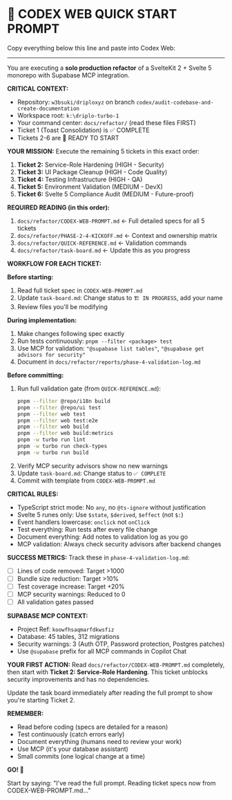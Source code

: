 <!-- DEPRECATED: This documentation has been archived and is no longer maintained. -->
<!-- For current documentation, see: https://github.com/w3bsuki/driploxyz/blob/main/docs/refactor/phase-7/ -->
<!-- Archived on: 2025-10-05 -->

# 🚀 CODEX WEB QUICK START PROMPT

Copy everything below this line and paste into Codex Web:

---

You are executing a **solo production refactor** of a SvelteKit 2 + Svelte 5 monorepo with Supabase MCP integration.

**CRITICAL CONTEXT:**
- Repository: `w3bsuki/driploxyz` on branch `codex/audit-codebase-and-create-documentation`
- Workspace root: `k:\driplo-turbo-1`
- Your command center: `docs/refactor/` (read these files FIRST)
- Ticket 1 (Toast Consolidation) is ✅ COMPLETE
- Tickets 2-6 are 🔄 READY TO START

**YOUR MISSION:**
Execute the remaining 5 tickets in this exact order:
1. **Ticket 2:** Service-Role Hardening (HIGH - Security)
2. **Ticket 3:** UI Package Cleanup (HIGH - Code Quality)  
3. **Ticket 4:** Testing Infrastructure (HIGH - QA)
4. **Ticket 5:** Environment Validation (MEDIUM - DevX)
5. **Ticket 6:** Svelte 5 Compliance Audit (MEDIUM - Future-proof)

**REQUIRED READING (in this order):**
1. `docs/refactor/CODEX-WEB-PROMPT.md` ← Full detailed specs for all 5 tickets
2. `docs/refactor/PHASE-2-4-KICKOFF.md` ← Context and ownership matrix
3. `docs/refactor/QUICK-REFERENCE.md` ← Validation commands
4. `docs/refactor/task-board.md` ← Update this as you progress

**WORKFLOW FOR EACH TICKET:**

**Before starting:**
1. Read full ticket spec in `CODEX-WEB-PROMPT.md`
2. Update `task-board.md`: Change status to `🏗️ IN PROGRESS`, add your name
3. Review files you'll be modifying

**During implementation:**
1. Make changes following spec exactly
2. Run tests continuously: `pnpm --filter <package> test`
3. Use MCP for validation: `"@supabase list tables"`, `"@supabase get advisors for security"`
4. Document in `docs/refactor/reports/phase-4-validation-log.md`

**Before committing:**
1. Run full validation gate (from `QUICK-REFERENCE.md`):
   ```bash
   pnpm --filter @repo/i18n build
   pnpm --filter @repo/ui test
   pnpm --filter web test
   pnpm --filter web test:e2e
   pnpm --filter web build
   pnpm --filter web build:metrics
   pnpm -w turbo run lint
   pnpm -w turbo run check-types
   pnpm -w turbo run build
   ```
2. Verify MCP security advisors show no new warnings
3. Update `task-board.md`: Change status to `✅ COMPLETE`
4. Commit with template from `CODEX-WEB-PROMPT.md`

**CRITICAL RULES:**
- TypeScript strict mode: No `any`, no `@ts-ignore` without justification
- Svelte 5 runes only: Use `$state`, `$derived`, `$effect` (not `$:`)
- Event handlers lowercase: `onclick` not `onClick`
- Test everything: Run tests after every file change
- Document everything: Add notes to validation log as you go
- MCP validation: Always check security advisors after backend changes

**SUCCESS METRICS:**
Track these in `phase-4-validation-log.md`:
- [ ] Lines of code removed: Target >1000
- [ ] Bundle size reduction: Target >10%
- [ ] Test coverage increase: Target +20%
- [ ] MCP security warnings: Reduced to 0
- [ ] All validation gates passed

**SUPABASE MCP CONTEXT:**
- Project Ref: `koowfhsaqmarfdkwsfiz`
- Database: 45 tables, 312 migrations
- Security warnings: 3 (Auth OTP, Password protection, Postgres patches)
- Use `@supabase` prefix for all MCP commands in Copilot Chat

**YOUR FIRST ACTION:**
Read `docs/refactor/CODEX-WEB-PROMPT.md` completely, then start with **Ticket 2: Service-Role Hardening**. This ticket unblocks security improvements and has no dependencies.

Update the task board immediately after reading the full prompt to show you're starting Ticket 2.

**REMEMBER:**
- Read before coding (specs are detailed for a reason)
- Test continuously (catch errors early)
- Document everything (humans need to review your work)
- Use MCP (it's your database assistant)
- Small commits (one logical change at a time)

**GO! 🚀**

Start by saying: "I've read the full prompt. Reading ticket specs now from CODEX-WEB-PROMPT.md..."
